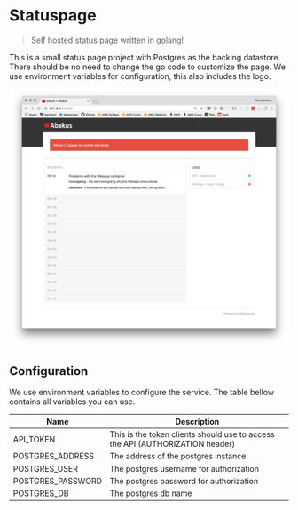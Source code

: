 # Statuspage
> Self hosted status page written in golang!

This is a small status page project with Postgres as the backing datastore.
There should be no need to change the go code to customize the page.
We use environment variables for configuration, this also includes the logo.

![Dashboard](screenshot.png?raw=true "Dashboard")

## Configuration

We use environment variables to configure the service. The table bellow contains
all variables you can use.

|Name             |Description|
|-----------------|-----------|
|API_TOKEN        |This is the token clients should use to access the API (AUTHORIZATION header)|
|POSTGRES_ADDRESS |The address of the postgres instance|
|POSTGRES_USER    |The postgres username for authorization|
|POSTGRES_PASSWORD|The postgres password for authorization|
|POSTGRES_DB      |The postgres db name|